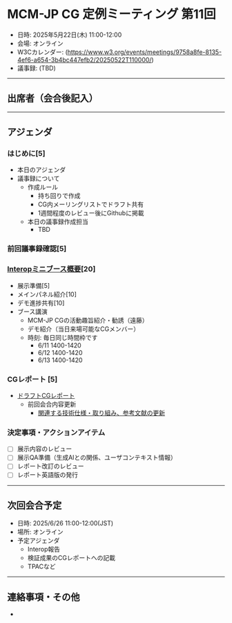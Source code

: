 # MCM-JP CG 定例ミーティング 第11回

- 日時: 2025年5月22日(木) 11:00-12:00
- 会場: オンライン
- W3Cカレンダー: (https://www.w3.org/events/meetings/9758a8fe-8135-4ef6-a654-3b4bc447efb2/20250522T110000/)
- 議事録: (TBD)

---
## 出席者（会合後記入）

---
## アジェンダ

### はじめに[5]
- 本日のアジェンダ
- 議事録について
  - 作成ルール
    - 持ち回りで作成
    - CG内メーリングリストでドラフト共有
    - 1週間程度のレビュー後にGithubに掲載
  - 本日の議事録作成担当
    - TBD

### 前回議事録確認[5]

### [Interopミニブース概要](../../events/interop-2025-06/README.md)[20]
- 展示準備[5]
- メインパネル紹介[10]
- デモ進捗共有[10]
- ブース講演
    - MCM-JP CGの活動趣旨紹介・勧誘（遠藤）
    - デモ紹介（当日来場可能なCGメンバー）
    - 時刻: 毎日同じ時間枠です
      - 6/11 1400-1420
      - 6/12 1400-1420
      - 6/13 1400-1420

### CGレポート [5]
- [ドラフトCGレポート](https://w3c-cg.github.io/mcm-jp/reports/cg-report.html)
  - 前回会合内容更新
    - [関連する技術仕様・取り組み、参考文献の更新](https://w3c-cg.github.io/mcm-jp/reports/cg-report#generatedID-65)

### 決定事項・アクションアイテム
- [ ] 展示内容のレビュー
- [ ] 展示QA準備（生成AIとの関係、ユーザコンテキスト情報）
- [ ] レポート改訂のレビュー
- [ ] レポート英語版の発行

---
## 次回会合予定
- 日時: 2025/6/26 11:00-12:00(JST)
- 場所: オンライン
- 予定アジェンダ
  - Interop報告
  - 検証成果のCGレポートへの記載
  - TPACなど

---
## 連絡事項・その他
-
